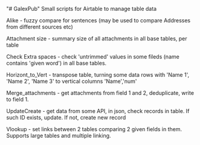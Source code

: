 "# GalexPub" 
Small scripts for Airtable to manage table data

Alike - fuzzy compare for sentences (may be used to compare Addresses from different sources etc)  

Attachment size - summary size of all attachments in all base tables, per table

Check Extra spaces - check 'untrimmed' values in some fileds (name contains 'given word') in all base tables. 

Horizont_to_Vert - transpose table, turning some data rows with 'Name 1', 'Name 2', 'Name 3' to vertical columns 'Name','num'

Merge_attachments - get attachments from field 1 and 2, deduplicate, write to field 1.

UpdateCreate - get data from some API, in json, check records in table. If such ID exists, update. If not, create new record

Vlookup - set links between 2 tables comparing 2 given fields in them. Supports large tables and multiple linking.


